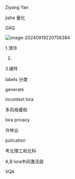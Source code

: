 Ziyang Yan

jiahe 量化

GAQ

![image-20240919220758384](https://mytyporapicute.oss-cn-guangzhou.aliyuncs.com/typoraPics/image-20240919220758384.png)

1.清华

2.

3.硬件



labels 分类

 generate

incontext lora

多风格缓和

lora privacy

许林业

pulication

考北理工和北科

A,B lora中间激活层

VQA

